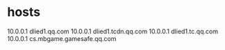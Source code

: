 # hosts
10.0.0.1 dlied1.qq.com 10.0.0.1 dlied1.tcdn.qq.com 10.0.0.1 dlied1.tc.qq.com 10.0.0.1 cs.mbgame.gamesafe.qq.com
